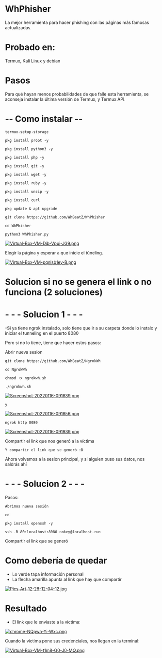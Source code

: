 # WhPhisher

La mejor herramienta para hacer phishing con las páginas más famosas actualizadas.


# Probado en:

Termux, Kali Linux y debian


# Pasos

Para qué hayan menos probabilidades de que falle esta herramienta, se aconseja instalar la última versión de Termux, y Termux API.


# -- Como instalar --


`termux-setup-storage`

`pkg install proot -y`

`pkg install python3 -y`

`pkg install php -y`

`pkg install git -y`

`pkg install wget -y`

`pkg install ruby -y`

`pkg install unzip -y`

`pkg install curl`

`pkg update & apt upgrade`

`git clone https://github.com/WhBeatZ/WhPhisher`

`cd WhPhisher`

`python3 WhPhisher.py`

[![Virtual-Box-VM-Dib-Vpuj-JG9.png](https://i.postimg.cc/K86wfbyL/Virtual-Box-VM-Dib-Vpuj-JG9.png)](https://postimg.cc/XrgsNTq7)

Elegir la página y esperar a que inicie el túneling.

[![Virtual-Box-VM-pqnlsb1ey-B.png](https://i.postimg.cc/gJJMyjfj/Virtual-Box-VM-pqnlsb1ey-B.png)](https://postimg.cc/mcvNBLZW)

# Solucion si no se genera el link o no funciona (2 soluciones)

# - - - Solucion 1 - - -


-Si ya tiene ngrok instalado, solo tiene que ir a su carpeta donde lo instalo y iniciar el tunneling en el puerto 8080


Pero si no lo tiene, tiene que hacer estos pasos:


Abrir nueva sesion

`git clone https://github.com/WhBeatZ/NgrokWh`

`cd NgrokWh`

`chmod +x ngrokwh.sh`

`./ngrokwh.sh`

[![Screenshot-20220116-091839.png](https://i.postimg.cc/HW92dXc7/Screenshot-20220116-091839.png)](https://postimg.cc/3WWpZyZK)

`y`

[![Screenshot-20220116-091856.png](https://i.postimg.cc/kGKQ8yVm/Screenshot-20220116-091856.png)](https://postimg.cc/V0s0PnBG)

`ngrok http 8080`

[![Screenshot-20220116-091939.png](https://i.postimg.cc/KvKRJy2v/Screenshot-20220116-091939.png)](https://postimg.cc/tYjq4wJL)

Compartir el link que nos generó a la víctima




`Y compartir el link que se generó :D`

Ahora volvemos a la sesion principal, y si alguien puso sus datos, nos saldrás ahí


# - - - Solucion 2 - - -

Pasos:

`Abrimos nueva sesión`

`cd`

`pkg install openssh -y`

`ssh -R 80:localhost:8080 nokey@localhost.run`

Compartir el link que se generó

# Como debería de quedar
- Lo verde tapa información personal 
- La flecha amarilla apunta al link que hay que compartir

[![Pics-Art-12-28-12-04-12.jpg](https://i.postimg.cc/Dw0djMxM/Pics-Art-12-28-12-04-12.jpg)](https://postimg.cc/yDqZWv4m)

# Resultado

- El link que le enviaste a la victima: 

[![chrome-NQpwa-Yi-Wxc.png](https://i.postimg.cc/mrxzN5JH/chrome-NQpwa-Yi-Wxc.png)](https://postimg.cc/k2cg7fnJ)

Cuando la víctima pone sus credenciales, nos llegan en la terminal:

[![Virtual-Box-VM-t1m8-G0-J0-MQ.png](https://i.postimg.cc/wjj0Y7jV/Virtual-Box-VM-t1m8-G0-J0-MQ.png)](https://postimg.cc/4mjzz4t7)


